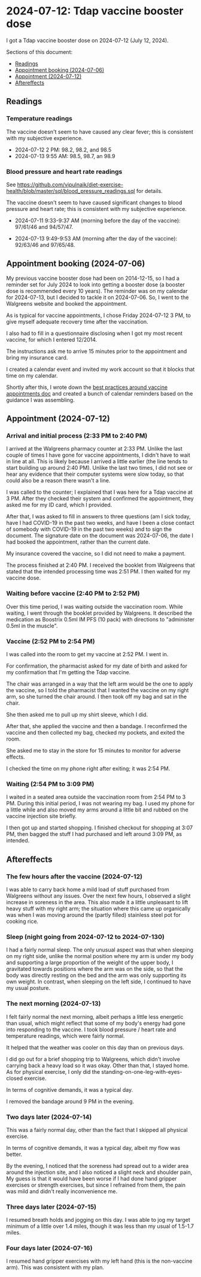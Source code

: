# 2024-07-12: Tdap vaccine booster dose

I got a Tdap vaccine booster dose on 2024-07-12 (July 12, 2024).

Sections of this document:

* [Readings](#readings)
* [Appointment booking (2024-07-06)](#appointment-booking-2024-07-06)
* [Appointment (2024-07-12)](#appointment-2024-07-12)
* [Aftereffects](#aftereffects)

## Readings

### Temperature readings

The vaccine doesn't seem to have caused any clear fever; this is
consistent with my subjective experience.

* 2024-07-12 2 PM: 98.2, 98.2, and 98.5
* 2024-07-13 9:55 AM: 98.5, 98.7, an 98.9

### Blood pressure and heart rate readings

See
https://github.com/vipulnaik/diet-exercise-health/blob/master/sql/blood_pressure_readings.sql
for details.

The vaccine doesn't seem to have caused significant changes to blood
pressure and heart rate; this is consistent with my subjective
experience.

* 2024-07-11 9:33-9:37 AM (morning before the day of the vaccine):
  97/61/46 and 94/57/47.

* 2024-07-13 9:49-9:53 AM (morning after the day of the vaccine):
  92/63/46 and 97/65/48.

## Appointment booking (2024-07-06)

My previous vaccine booster dose had been on 2014-12-15, so I had a
reminder set for July 2024 to look into getting a booster dose (a
booster dose is recommended every 10 years). The reminder was on my
calendar for 2024-07-13, but I decided to tackle it on 2024-07-06. So,
I went to the Walgreens website and booked the appointment.

As is typical for vaccine appointments, I chose Friday 2024-07-12 3
PM, to give myself adequate recovery time after the vaccination.

I also had to fill in a questionnaire disclosing when I got my most
recent vaccine, for which I entered 12/2014.

The instructions ask me to arrive 15 minutes prior to the appointment
and bring my insurance card.

I created a calendar event and invited my work account so that it
blocks that time on my calendar.

Shortly after this, I wrote down the [best practices around vaccine
appointments
doc](https://github.com/vipulnaik/diet-exercise-health/blob/master/best-practices/best-practices-around-vaccine-appointments.md)
and created a bunch of calendar reminders based on the guidance I was
assembling.

## Appointment (2024-07-12)

### Arrival and initial process (2:33 PM to 2:40 PM)

I arrived at the Walgreens pharmacy counter at 2:33 PM. Unlike the
last couple of times I have gone for vaccine appointments, I didn't
have to wait in line at all. This is likely because I arrived a little
earlier (the line tends to start building up around 2:40 PM). Unlike
the last two times, I did not see or hear any evidence that their
computer systems were slow today, so that could also be a reason there
wasn't a line.

I was called to the counter; I explained that I was here for a Tdap
vaccine at 3 PM. After they checked their system and confirmed the
appointment, they asked me for my ID card, which I provided.

After that, I was asked to fill in answers to three questions (am I
sick today, have I had COVID-19 in the past two weeks, and have I been
a close contact of somebody with COVID-19 in the past two weeks) and
to sign the document. The signature date on the document was
2024-07-06, the date I had booked the appointment, rather than the
current date.

My insurance covered the vaccine, so I did not need to make
a payment.

The process finished at 2:40 PM. I received the booklet from Walgreens
that stated that the intended processing time was 2:51 PM. I then
waited for my vaccine dose.

### Waiting before vaccine (2:40 PM to 2:52 PM)

Over this time period, I was waiting outside the vaccination
room. While waiting, I went through the booklet provided by
Walgreens. It described the medication as Boostrix 0.5ml IM PFS (10
pack) with directions to "administer 0.5ml in the muscle".

### Vaccine (2:52 PM to 2:54 PM)

I was called into the room to get my vaccine at 2:52 PM. I went
in.

For confirmation, the pharmacist asked for my date of birth and asked
for my confirmation that I'm getting the Tdap vaccine.

The chair was arranged in a way that the left arm would be the one to
apply the vaccine, so I told the pharmacist that I wanted the vaccine
on my right arm, so she turned the chair around. I then took off my
bag and sat in the chair.

She then asked me to pull up my shirt sleeve, which I did.

After that, she applied the vaccine and then a bandage. I reconfirmed
the vaccine and then collected my bag, checked my pockets, and exited
the room.

She asked me to stay in the store for 15 minutes to monitor for
adverse effects.

I checked the time on my phone right after exiting; it was 2:54 PM.

### Waiting (2:54 PM to 3:09 PM)

I waited in a seated area outside the vaccination room from 2:54 PM to
3 PM. During this initial period, I was not wearing my bag. I used my
phone for a little while and also moved my arms around a little bit
and rubbed on the vaccine injection site briefly.

I then got up and started shopping. I finished checkout for
shopping at 3:07 PM, then bagged the stuff I had purchased and left
around 3:09 PM, as intended.

## Aftereffects

### The few hours after the vaccine (2024-07-12)

I was able to carry back home a mild load of stuff purchased from
Walgreens without any issues. Over the next few hours, I observed a
slight increase in soreness in the area. This also made it a little
unpleasant to lift heavy stuff with my right arm; the situation where
this came up organically was when I was moving around the (partly
filled) stainless steel pot for cooking rice.

### Sleep (night going from 2024-07-12 to 2024-07-130)

I had a fairly normal sleep. The only unusual aspect was that when
sleeping on my right side, unlike the normal position where my arm is
under my body and supporting a large proportion of the weight of the
upper body, I gravitated towards positions where the arm was on the
side, so that the body was directly resting on the bed and the arm was
only supporting its own weight. In contrast, when sleeping on the left
side, I continued to have my usual posture.

### The next morning (2024-07-13)

I felt fairly normal the next morning, albeit perhaps a little less
energetic than usual, which might reflect that some of my body's
energy had gone into responding to the vaccine. I took blood pressure
/ heart rate and temperature readings, which were fairly normal.

It helped that the weather was cooler on this day than on previous
days.

I did go out for a brief shopping trip to Walgreens, which didn't
involve carrying back a heavy load so it was okay. Other than that, I
stayed home. As for physical exercise, I only did the
standing-on-one-leg-with-eyes-closed exercise.

In terms of cognitive demands, it was a typical day.

I removed the bandage around 9 PM in the evening.

### Two days later (2024-07-14)

This was a fairly normal day, other than the fact that I skipped all
physical exercise.

In terms of cognitive demands, it was a typical day, albeit my flow
was better.

By the evening, I noticed that the soreness had spread out to a wider
area around the injection site, and I also noticed a slight neck and
shoulder pain, My guess is that it would have been worse if I had done
hand gripper exercises or strength exercises, but since I refrained
from them, the pain was mild and didn't really inconvenience me.

### Three days later (2024-07-15)

I resumed breath holds and jogging on this day. I was able to jog my
target minimum of a little over 1.4 miles, though it was less than my
usual of 1.5-1.7 miles.

### Four days later (2024-07-16)

I resumed hand gripper exercises with my left hand (this is the
non-vaccine arm). This was consistent with my plan.
